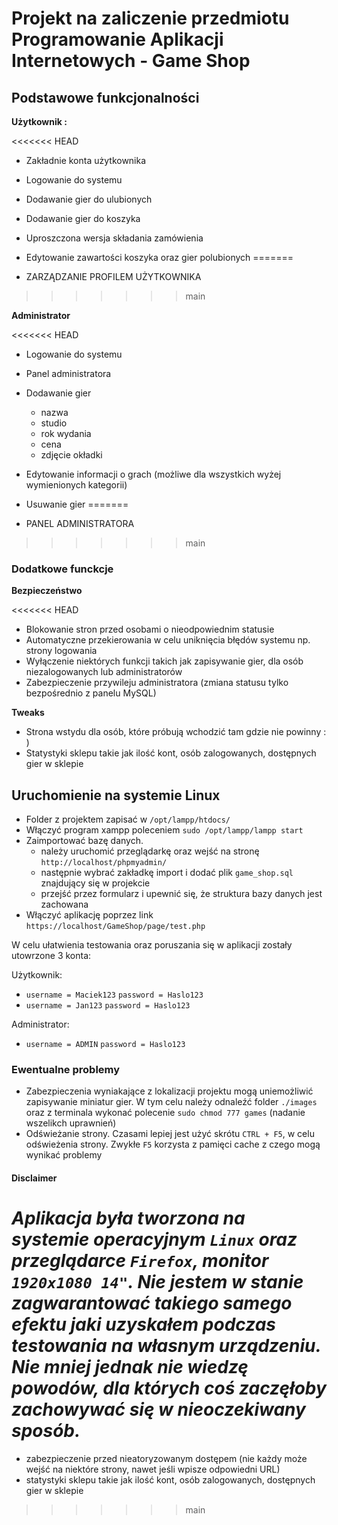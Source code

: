 # Projekt na zaliczenie przedmiotu Programowanie Aplikacji Internetowych - Game Shop

## Podstawowe funkcjonalności

**Użytkownik :**

<<<<<<< HEAD
- Zakładnie konta użytkownika
- Logowanie do systemu
- Dodawanie gier do ulubionych
- Dodawanie gier do koszyka
- Uproszczona wersja składania zamówienia
- Edytowanie zawartości koszyka oraz gier polubionych
=======

- ZARZĄDZANIE PROFILEM UŻYTKOWNIKA
>>>>>>> main

**Administrator**

<<<<<<< HEAD
- Logowanie do systemu
- Panel administratora
- Dodawanie gier
  - nazwa
  - studio
  - rok wydania
  - cena
  - zdjęcie okładki
- Edytowanie informacji o grach (możliwe dla wszystkich wyżej wymienionych kategorii)
- Usuwanie gier
=======

- PANEL ADMINISTRATORA
>>>>>>> main

### Dodatkowe funckcje

**Bezpieczeństwo**

<<<<<<< HEAD
- Blokowanie stron przed osobami o nieodpowiednim statusie
- Automatyczne przekierowania w celu uniknięcia błędów systemu np. strony logowania
- Wyłączenie niektórych funkcji takich jak zapisywanie gier, dla osób niezalogowanych lub administratorów
- Zabezpieczenie przywileju administratora (zmiana statusu tylko bezpośrednio z panelu MySQL)

**Tweaks**

- Strona wstydu dla osób, które próbują wchodzić tam gdzie nie powinny : )
- Statystyki sklepu takie jak ilość kont, osób zalogowanych, dostępnych gier w sklepie

## Uruchomienie na systemie Linux

- Folder z projektem zapisać w `/opt/lampp/htdocs/`
- Włączyć program xampp poleceniem `sudo /opt/lampp/lampp start`
- Zaimportować bazę danych.
  - należy uruchomić przeglądarkę oraz wejść na stronę `http://localhost/phpmyadmin/`
  - następnie wybrać zakładkę import i dodać plik `game_shop.sql` znajdujący się w projekcie
  - przejść przez formularz i upewnić się, że struktura bazy danych jest zachowana
- Włączyć aplikację poprzez link `https://localhost/GameShop/page/test.php`

W celu ułatwienia testowania oraz poruszania się w aplikacji zostały utowrzone 3 konta:

Użytkownik:

- `username = Maciek123` `password = Haslo123`
- `username = Jan123` `password = Haslo123`

Administrator:

- `username = ADMIN` `password = Haslo123`

### Ewentualne problemy

- Zabezpieczenia wyniakające z lokalizacji projektu mogą uniemożliwić zapisywanie miniatur gier. W tym celu należy odnaleźć folder `./images` oraz z terminala wykonać polecenie `sudo chmod 777 games` (nadanie wszelikch uprawnień)
- Odświeżanie strony. Czasami lepiej jest użyć skrótu `CTRL + F5`, w celu odświeżenia strony. Zwykłe `F5` korzysta z pamięci cache z czego mogą wynikać problemy

#### Disclaimer

_Aplikacja była tworzona na systemie operacyjnym `Linux` oraz przeglądarce `Firefox`, monitor `1920x1080 14"`. Nie jestem w stanie zagwarantować takiego samego efektu jaki uzyskałem podczas testowania na własnym urządzeniu. Nie mniej jednak nie wiedzę powodów, dla których coś zaczęłoby zachowywać się w nieoczekiwany sposób._
=======
- zabezpieczenie przed nieatoryzowanym dostępem (nie każdy może wejść na niektóre strony, nawet jeśli wpisze odpowiedni URL)
- statystyki sklepu takie jak ilość kont, osób zalogowanych, dostępnych gier w sklepie

>>>>>>> main
